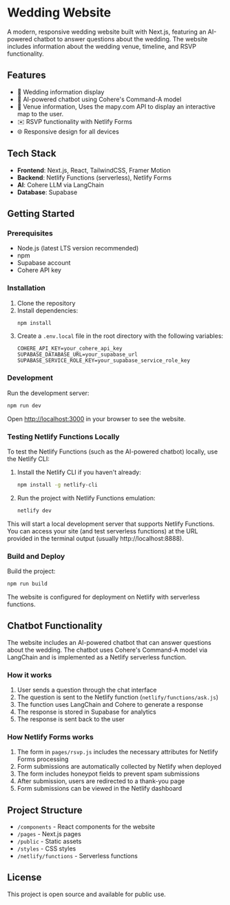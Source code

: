 # Wedding Website

A modern, responsive wedding website built with Next.js, featuring an AI-powered chatbot to answer questions about the wedding. The website includes information about the wedding venue, timeline, and RSVP functionality.

## Features

- 💍 Wedding information display
- 🤖 AI-powered chatbot using Cohere's Command-A model
- 📍 Venue information, Uses the mapy.com API to display an interactive map to the user.
- ✉️ RSVP functionality with Netlify Forms
- 🌐 Responsive design for all devices

## Tech Stack

- **Frontend**: Next.js, React, TailwindCSS, Framer Motion
- **Backend**: Netlify Functions (serverless), Netlify Forms
- **AI**: Cohere LLM via LangChain
- **Database**: Supabase

## Getting Started

### Prerequisites

- Node.js (latest LTS version recommended)
- npm
- Supabase account
- Cohere API key

### Installation

1. Clone the repository
2. Install dependencies:
   ```bash
   npm install
   ```
3. Create a `.env.local` file in the root directory with the following variables:
   ```
   COHERE_API_KEY=your_cohere_api_key
   SUPABASE_DATABASE_URL=your_supabase_url
   SUPABASE_SERVICE_ROLE_KEY=your_supabase_service_role_key
   ```

### Development

Run the development server:

```bash
npm run dev
```

Open [http://localhost:3000](http://localhost:3000) in your browser to see the website.

### Testing Netlify Functions Locally

To test the Netlify Functions (such as the AI-powered chatbot) locally, use the Netlify CLI:

1. Install the Netlify CLI if you haven't already:
   ```bash
   npm install -g netlify-cli
   ```
2. Run the project with Netlify Functions emulation:
   ```bash
   netlify dev
   ```

This will start a local development server that supports Netlify Functions. You can access your site (and test serverless functions) at the URL provided in the terminal output (usually http://localhost:8888).

### Build and Deploy

Build the project:

```bash
npm run build
```

The website is configured for deployment on Netlify with serverless functions.

## Chatbot Functionality

The website includes an AI-powered chatbot that can answer questions about the wedding. The chatbot uses Cohere's Command-A model via LangChain and is implemented as a Netlify serverless function.

### How it works

1. User sends a question through the chat interface
2. The question is sent to the Netlify function (`netlify/functions/ask.js`)
3. The function uses LangChain and Cohere to generate a response
4. The response is stored in Supabase for analytics
5. The response is sent back to the user

### How Netlify Forms works

1. The form in `pages/rsvp.js` includes the necessary attributes for Netlify Forms processing
2. Form submissions are automatically collected by Netlify when deployed
3. The form includes honeypot fields to prevent spam submissions
4. After submission, users are redirected to a thank-you page
5. Form submissions can be viewed in the Netlify dashboard

## Project Structure

- `/components` - React components for the website
- `/pages` - Next.js pages
- `/public` - Static assets
- `/styles` - CSS styles
- `/netlify/functions` - Serverless functions

## License

This project is open source and available for public use.
